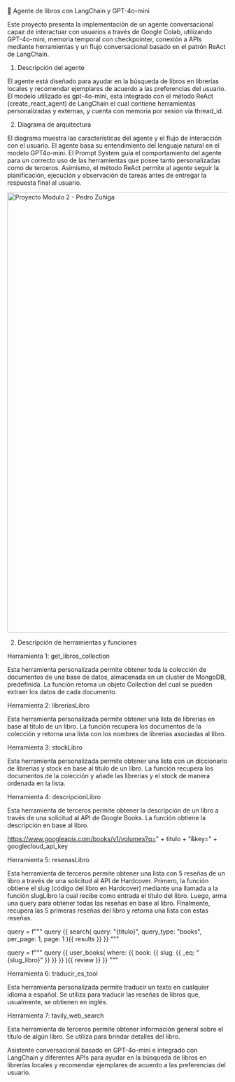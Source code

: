 🤖 Agente de libros con LangChain y GPT-4o-mini

Este proyecto presenta la implementación de un agente conversacional capaz de interactuar con usuarios a través de Google Colab, utilizando GPT-4o-mini, memoria temporal con checkpointer, conexión a APIs mediante herramientas y un flujo conversacional basado en el patrón ReAct de LangChain.


1. Descripción del agente

El agente está diseñado para ayudar en la búsqueda de libros en librerías locales y recomendar ejemplares de acuerdo a las preferencias del usuario.
El modelo utilizado es gpt-4o-mini, esta integrado con el método ReAct (create_react_agent) de LangChain el cual contiene herramientas personalizadas y externas, y cuenta con memoria por sesión vía thread_id.

2. Diagrama de arquitectura

El diagrama muestra las características del agente y el flujo de interacción con el usuario. El agente basa su entendimiento del lenguaje natural en el modelo GPT4o-mini. El Prompt System guía el comportamiento del agente para un correcto uso de las herramientas que posee tanto personalizadas como de terceros. Asimismo, el método ReAct permite al agente seguir la planificación, ejecución y observación de tareas antes de entregar la respuesta final al usuario.

<img width="2013" height="1006" alt="Proyecto Modulo 2 - Pedro Zuñiga" src="https://github.com/user-attachments/assets/45dd1f81-860f-45f3-9314-9aa9dea9b310" />

2. Descripción de herramientas y funciones

Herramienta 1: get_libros_collection

Esta herramienta personalizada permite obtener toda la colección de documentos de una base de datos, almacenada en un cluster de MongoDB, predefinida. La función retorna un objeto Collection del cual se pueden extraer los datos de cada documento.

Herramienta 2: libreriasLibro

Esta herramienta personalizada permite obtener una lista de librerias en base al título de un libro. La función recupera los documentos de la colección y retorna una lista con los nombres de librerias asociadas al libro.

Herramienta 3: stockLibro

Esta herramienta personalizada permite obtener una lista con un diccionario de librerias y stock en base al título de un libro. La función recupera los documentos de la colección y añade las librerias y el stock de manera ordenada en la lista.

Herramienta 4: descripcionLibro

Esta herramienta de terceros permite obtener la descripción de un libro a través de una solicitud al API de Google Books. La función obtiene la descripción en base al libro.

https://www.googleapis.com/books/v1/volumes?q=" + titulo + "&key=" + googlecloud_api_key

Herramienta 5: resenasLibro

Esta herramienta de terceros permite obtener una lista con 5 reseñas de un libro a través de una solicitud al API de Hardcover. Primero, la función obtiene el slug (código del libro en Hardcover) mediante una llamada a la función slugLibro la cual recibe como entrada el título del libro. Luego, arma una query para obtener todas las reseñas en base al libro. Finalmente, recupera las 5 primeras reseñas del libro y retorna una lista con estas reseñas.

query = f"""
    query {{
        search(
            query: "{titulo}",
            query_type: "books",
            per_page: 1,
            page: 1
        ){{
            results
        }}
    }}
    """


query = f"""
    query {{
        user_books(
            where: {{
                book: {{
                    slug: {{
                        _eq: "{slug_libro}"
                    }}
                }}
            }}
        ){{
            review
        }}
    }}
    """


Herramienta 6: traducir_es_tool

Esta herramienta personalizada permite traducir un texto en cualquier idioma a español. Se utiliza para traducir las reseñas de libros que, usualmente, se obtienen en inglés.

Herramienta 7: tavily_web_search

Esta herramienta de terceros permite obtener información general sobre el título de algún libro. Se utiliza para brindar detalles del libro.

Asistente conversacional basado en GPT-4o-mini e integrado con LangChain y diferentes APIs para ayudar en la búsqueda de libros en librerías locales y recomendar ejemplares de acuerdo a las preferencias del usuario. 

